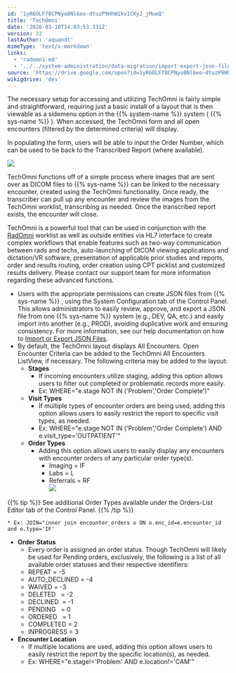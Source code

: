 ```yaml
---
id: '1yR6OLFf8CPNyo8Nl6eo-dtuzP9HhW1kv1CKyJ_jMueQ'
title: 'TechOmni'
date: '2020-03-10T14:03:53.331Z'
version: 33
lastAuthor: 'aquandt'
mimeType: 'text/x-markdown'
links:
  - 'radomni.md'
  - '../../system-administration/data-migration/import-export-json-files.md'
source: 'https://drive.google.com/open?id=1yR6OLFf8CPNyo8Nl6eo-dtuzP9HhW1kv1CKyJ_jMueQ'
wikigdrive: 'dev'
---
```

The necessary setup for accessing and utilizing TechOmni is fairly simple and straightforward, requiring just a basic install of a layout that is then viewable as a sidemenu option in the {{% system-name %}} system ( {{% sys-name %}} ). When accessed, the TechOmni form and all open encounters (filtered by the determined criteria) will display.

In populating the form, users will be able to input the Order Number, which can be used to tie back to the Transcribed Report (where available).

![](../techomni.assets/1a3c7b3f92179263c4921ac92a38c131.png)

TechOmni functions off of a simple process where images that are sent over as DICOM files to {{% sys-name %}} can be linked to the necessary encounter, created using the TechOmni functionality. Once ready, the transcriber can pull up any encounter and review the images from the TechOmni worklist, transcribing as needed. Once the transcribed report exists, the encounter will close.

TechOmni is a powerful tool that can be used in conjunction with the [RadOmni](radomni.md) worklist as well as outside entities via HL7 interface to create complex workflows that enable features such as two-way communication between rads and techs, auto-launching of DICOM viewing applications and dictation/VR software, presentation of applicable prior studies and reports, order and results routing, order creation using CPT picklist and customized results delivery. Please contact our support team for more information regarding these advanced functions.

* Users with the appropriate permissions can create JSON files from {{% sys-name %}} , using the System Configuration tab of the Control Panel. This allows administrators to easily review, approve, and export a JSON file from one {{% sys-name %}} system (e.g., DEV, QA, etc.) and easily import into another (e.g., PROD), avoiding duplicative work and ensuring consistency. For more information, see our help documentation on how to [Import or Export JSON Files](../../system-administration/data-migration/import-export-json-files.md).
* By default, the TechOmni layout displays All Encounters. Open Encounter Criteria can be added to the TechOmni All Encounters ListView, if necessary. The following criteria may be added to the layout:
    * <strong>Stages</strong>
        * If incoming encounters utilize staging, adding this option allows users to filter out completed or problematic records more easily.
        * Ex: WHERE="e.stage NOT IN ('Problem','Order Complete')"
    * <strong>Visit Types</strong>
        * If multiple types of encounter orders are being used, adding this option allows users to easily restrict the report to specific visit types, as needed.
        * Ex: WHERE="e.stage NOT IN ('Problem','Order Complete') AND e.visit_type='OUTPATIENT'"
    * <strong>Order Types</strong>
        * Adding this option allows users to easily display any encounters with encounter orders of any particular order type(s).
            * Imaging = IF
            * Labs = L
            * Referrals = RF  
                ![](../techomni.assets/e7918a6fd2d99395f82e1d6995176c3c.png)

{{% tip %}}
See additional Order Types available under the Orders-List Editor tab of the Control Panel.
{{% /tip %}}

    * Ex: JOIN="inner join encounter_orders o ON o.enc_id=e.encounter_id and o.type='IF'
* <strong>Order Status</strong>
    * Every order is assigned an order status. Though TechOmni will likely be used for Pending orders, exclusively, the following is a list of all available order statuses and their respective identifiers:
    * REPEAT = -5
    * AUTO_DECLINED = -4
    * WAIVED = -3
    * DELETED   = -2
    * DECLINED  = -1
    * PENDING   = 0
    * ORDERED   = 1
    * COMPLETED = 2
    * INPROGRESS = 3
* <strong>Encounter Location</strong>
    * If multiple locations are used, adding this option allows users to easily restrict the report by the specific location(s), as needed.
    * Ex: WHERE="e.stage!='Problem' AND e.location!='CAM'"
